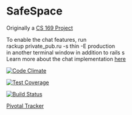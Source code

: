 # SafeSpace

Originally a [CS 169 Project](https://github.com/hendolim/countonanon)

To enable the chat features, run    
rackup private_pub.ru -s thin -E production    
in another terminal window in addition to rails s  
Learn more about the chat implementation [here](http://www.thegreatcodeadventure.com/hello-or-building-a-chatting-app-with-rails/)

[![Code Climate](https://codeclimate.com/github/rails/rails/badges/gpa.svg)](https://codeclimate.com/github/rails/rails)

[![Test Coverage](https://codeclimate.com/github/hendolim/countonanon/badges/coverage.svg)](https://codeclimate.com/github/hendolim/countonanon/coverage)

[![Build Status](https://travis-ci.org/hendolim/countonanon.svg?branch=master)](https://travis-ci.org/hendolim/countonanon)

[Pivotal Tracker](https://www.pivotaltracker.com/n/projects/1543989)

